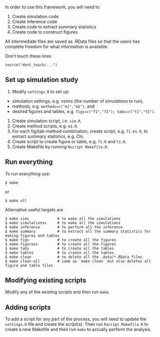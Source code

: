 In order to use this framework, you will need to 

1. Create simulation code
1. Create inference code
1. Create code to extract summary statistics
1. Create code to construct figures

All intermediate files are saved as .RData files so that the users has complete freedom for what information is available.

Don't touch these lines

    source("dont_touch/...")

## Set up simulation study

1. Modify `settings.R` to set up:
  - simulation settings, e.g. nsims (the number of simulations to run),
  - methods, e.g. `methods=c("m1","m2")`, and
  - desired figures and tables, e.g. `figs=c("f1","f2"); tabs=c("t1","t2")`.
1. Create simulation script, i.e. `sim.R`.
1. Create method scripts, e.g. `m1.R`.
1. For each fig/tab-method combination, create script, e.g. `f1-m1.R`, to extract summary statistics, e.g. CIs. 
1. Create script to create figure or table, e.g. `f1.R` and `t1.R`.
1. Create Makefile by running `Rscript Makefile.R`.

## Run everything

To run everything use:

    $ make
    
or 

    $ make all

Alternative useful targets are 

    $ make sims             # to make all the simulations
    $ make simulationss     # to make all the simulations
    $ make inference        # to perform all the inference
    $ make summary          # to extract all the summary statistics for making figures and tables
    $ make figs             # to create all the figures
    $ make figuress         # to create all the figures
    $ make tabs             # to create all the tables
    $ make tables           # to create all the tables
    $ make clean            # to delete all the .data/*.RData files.
    $ make clean-all        # same as `make clean` but also deletes all figure and table files

## Modifying existing scripts

Modify any of the existing scripts and then run `make`. 

## Adding scripts

To add a script for any part of the process, you will need to update the `settings.R` file and create the script(s).
Then run `Rscript Makefile.R` to create a new Makefile and then run `make` to actually perform the analysis.
